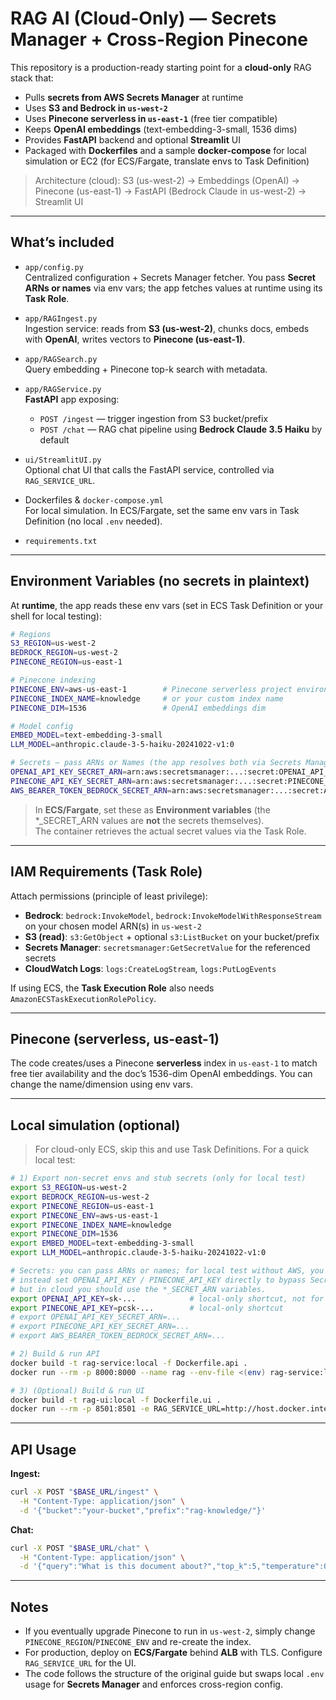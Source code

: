 # RAG AI (Cloud-Only) — Secrets Manager + Cross-Region Pinecone

This repository is a production-ready starting point for a **cloud-only** RAG stack that:
- Pulls **secrets from AWS Secrets Manager** at runtime
- Uses **S3 and Bedrock in `us-west-2`**
- Uses **Pinecone serverless in `us-east-1`** (free tier compatible)
- Keeps **OpenAI embeddings** (text-embedding-3-small, 1536 dims)
- Provides **FastAPI** backend and optional **Streamlit** UI
- Packaged with **Dockerfiles** and a sample **docker-compose** for local simulation or EC2 (for ECS/Fargate, translate envs to Task Definition)

> Architecture (cloud): S3 (us-west-2) → Embeddings (OpenAI) → Pinecone (us-east-1) → FastAPI (Bedrock Claude in us-west-2) → Streamlit UI

---

## What’s included

- `app/config.py`  
  Centralized configuration + Secrets Manager fetcher. You pass **Secret ARNs or names** via env vars; the app fetches values at runtime using its **Task Role**.

- `app/RAGIngest.py`  
  Ingestion service: reads from **S3 (us-west-2)**, chunks docs, embeds with **OpenAI**, writes vectors to **Pinecone (us-east-1)**.

- `app/RAGSearch.py`  
  Query embedding + Pinecone top-k search with metadata.

- `app/RAGService.py`  
  **FastAPI** app exposing:
  - `POST /ingest` — trigger ingestion from S3 bucket/prefix
  - `POST /chat` — RAG chat pipeline using **Bedrock Claude 3.5 Haiku** by default

- `ui/StreamlitUI.py`  
  Optional chat UI that calls the FastAPI service, controlled via `RAG_SERVICE_URL`.

- Dockerfiles & `docker-compose.yml`  
  For local simulation. In ECS/Fargate, set the same env vars in Task Definition (no local `.env` needed).

- `requirements.txt`

---

## Environment Variables (no secrets in plaintext)

At **runtime**, the app reads these env vars (set in ECS Task Definition or your shell for local testing):

```bash
# Regions
S3_REGION=us-west-2
BEDROCK_REGION=us-west-2
PINECONE_REGION=us-east-1

# Pinecone indexing
PINECONE_ENV=aws-us-east-1        # Pinecone serverless project environment label (common pattern)
PINECONE_INDEX_NAME=knowledge     # or your custom index name
PINECONE_DIM=1536                 # OpenAI embeddings dim

# Model config
EMBED_MODEL=text-embedding-3-small
LLM_MODEL=anthropic.claude-3-5-haiku-20241022-v1:0

# Secrets — pass ARNs or Names (the app resolves both via Secrets Manager)
OPENAI_API_KEY_SECRET_ARN=arn:aws:secretsmanager:...:secret:OPENAI_API_KEY-xxxxx
PINECONE_API_KEY_SECRET_ARN=arn:aws:secretsmanager:...:secret:PINECONE_API_KEY-xxxxx
AWS_BEARER_TOKEN_BEDROCK_SECRET_ARN=arn:aws:secretsmanager:...:secret:AWS_BEARER_TOKEN_BEDROCK-xxxxx   # optional
```

> In **ECS/Fargate**, set these as **Environment variables** (the *_SECRET_ARN values are **not** the secrets themselves).  
> The container retrieves the actual secret values via the Task Role.

---

## IAM Requirements (Task Role)

Attach permissions (principle of least privilege):

- **Bedrock**: `bedrock:InvokeModel`, `bedrock:InvokeModelWithResponseStream` on your chosen model ARN(s) in `us-west-2`
- **S3 (read)**: `s3:GetObject` + optional `s3:ListBucket` on your bucket/prefix
- **Secrets Manager**: `secretsmanager:GetSecretValue` for the referenced secrets
- **CloudWatch Logs**: `logs:CreateLogStream`, `logs:PutLogEvents`

If using ECS, the **Task Execution Role** also needs `AmazonECSTaskExecutionRolePolicy`.

---

## Pinecone (serverless, us-east-1)

The code creates/uses a Pinecone **serverless** index in `us-east-1` to match free tier availability and the doc’s 1536-dim OpenAI embeddings. You can change the name/dimension using env vars.

---

## Local simulation (optional)

> For cloud-only ECS, skip this and use Task Definitions. For a quick local test:

```bash
# 1) Export non-secret envs and stub secrets (only for local test)
export S3_REGION=us-west-2
export BEDROCK_REGION=us-west-2
export PINECONE_REGION=us-east-1
export PINECONE_ENV=aws-us-east-1
export PINECONE_INDEX_NAME=knowledge
export PINECONE_DIM=1536
export EMBED_MODEL=text-embedding-3-small
export LLM_MODEL=anthropic.claude-3-5-haiku-20241022-v1:0

# Secrets: you can pass ARNs or names; for local test without AWS, you *could*
# instead set OPENAI_API_KEY / PINECONE_API_KEY directly to bypass Secrets Manager,
# but in cloud you should use the *_SECRET_ARN variables.
export OPENAI_API_KEY=sk-...            # local-only shortcut, not for prod
export PINECONE_API_KEY=pcsk-...        # local-only shortcut
# export OPENAI_API_KEY_SECRET_ARN=...
# export PINECONE_API_KEY_SECRET_ARN=...
# export AWS_BEARER_TOKEN_BEDROCK_SECRET_ARN=...

# 2) Build & run API
docker build -t rag-service:local -f Dockerfile.api .
docker run --rm -p 8000:8000 --name rag --env-file <(env) rag-service:local

# 3) (Optional) Build & run UI
docker build -t rag-ui:local -f Dockerfile.ui .
docker run --rm -p 8501:8501 -e RAG_SERVICE_URL=http://host.docker.internal:8000 rag-ui:local
```

---

## API Usage

**Ingest:**

```bash
curl -X POST "$BASE_URL/ingest" \
  -H "Content-Type: application/json" \
  -d '{"bucket":"your-bucket","prefix":"rag-knowledge/"}'
```

**Chat:**

```bash
curl -X POST "$BASE_URL/chat" \
  -H "Content-Type: application/json" \
  -d '{"query":"What is this document about?","top_k":5,"temperature":0.7}'
```

---

## Notes

- If you eventually upgrade Pinecone to run in `us-west-2`, simply change `PINECONE_REGION`/`PINECONE_ENV` and re-create the index.
- For production, deploy on **ECS/Fargate** behind **ALB** with TLS. Configure `RAG_SERVICE_URL` for the UI.
- The code follows the structure of the original guide but swaps local `.env` usage for **Secrets Manager** and enforces cross-region config.


